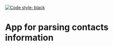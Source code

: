 [![Code style: black](https://img.shields.io/badge/code%20style-black-000000.svg)](https://github.com/psf/black)
# App for parsing contacts information
